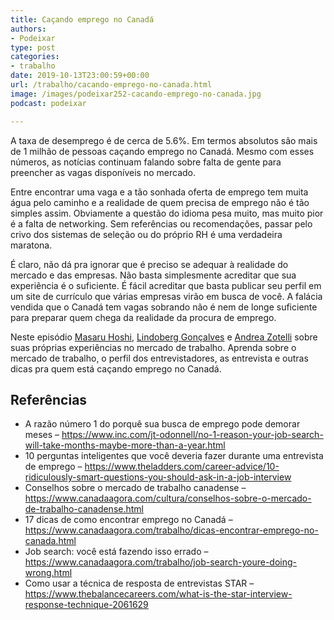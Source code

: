 ```yaml
---
title: Caçando emprego no Canadá
authors:
- Podeixar
type: post
categories:
- trabalho
date: 2019-10-13T23:00:59+00:00
url: /trabalho/cacando-emprego-no-canada.html
image: /images/podeixar252-cacando-emprego-no-canada.jpg
podcast: podeixar

---
```

A taxa de desemprego é de cerca de 5.6%. Em termos absolutos são mais de 1 milhão de pessoas caçando emprego no Canadá. Mesmo com esses números, as notícias continuam falando sobre falta de gente para preencher as vagas disponíveis no mercado.

Entre encontrar uma vaga e a tão sonhada oferta de emprego tem muita água pelo caminho e a realidade de quem precisa de emprego não é tão simples assim. Obviamente a questão do idioma pesa muito, mas muito pior é a falta de networking. Sem referências ou recomendações, passar pelo crivo dos sistemas de seleção ou do próprio RH é uma verdadeira maratona.

É claro, não dá pra ignorar que é preciso se adequar à realidade do mercado e das empresas. Não basta simplesmente acreditar que sua experiência é o suficiente. É fácil acreditar que basta publicar seu perfil em um site de currículo que várias empresas virão em busca de você. A falácia vendida que o Canadá tem vagas sobrando não é nem de longe suficiente para preparar quem chega da realidade da procura de emprego.

Neste episódio [Masaru Hoshi][1], [Lindoberg Gonçalves][2] e <a rel="noopener noreferrer" target="_blank" href="http://htmledit.squarefree.com/berg">Andrea Zotelli</a> sobre suas próprias experiências no mercado de trabalho. Aprenda sobre o mercado de trabalho, o perfil dos entrevistadores, as entrevista e outras dicas pra quem está caçando emprego no Canadá.<figure></figure> <figure class="wp-block-embed-youtube wp-block-embed is-type-video is-provider-youtube wp-embed-aspect-16-9 wp-has-aspect-ratio">

<div class="wp-block-embed__wrapper">
  <span class="embed-youtube" style="text-align:center; display: block;"></span>
</div></figure>

## Referências

  * A razão número 1 do porquê sua busca de emprego pode demorar meses &#8211; <https://www.inc.com/jt-odonnell/no-1-reason-your-job-search-will-take-months-maybe-more-than-a-year.html>
  * 10 perguntas inteligentes que você deveria fazer durante uma entrevista de emprego &#8211; <https://www.theladders.com/career-advice/10-ridiculously-smart-questions-you-should-ask-in-a-job-interview>
  * Conselhos sobre o mercado de trabalho canadense &#8211; <https://www.canadaagora.com/cultura/conselhos-sobre-o-mercado-de-trabalho-canadense.html>
  * 17 dicas de como encontrar emprego no Canadá &#8211; <https://www.canadaagora.com/trabalho/dicas-encontrar-emprego-no-canada.html>
  * Job search: você está fazendo isso errado &#8211; <https://www.canadaagora.com/trabalho/job-search-youre-doing-wrong.html>
  * Como usar a técnica de resposta de entrevistas STAR &#8211; <https://www.thebalancecareers.com/what-is-the-star-interview-response-technique-2061629>


 [1]: /japa
 [2]: /berg
 [3]: https://vempra.ca/seguroviagem